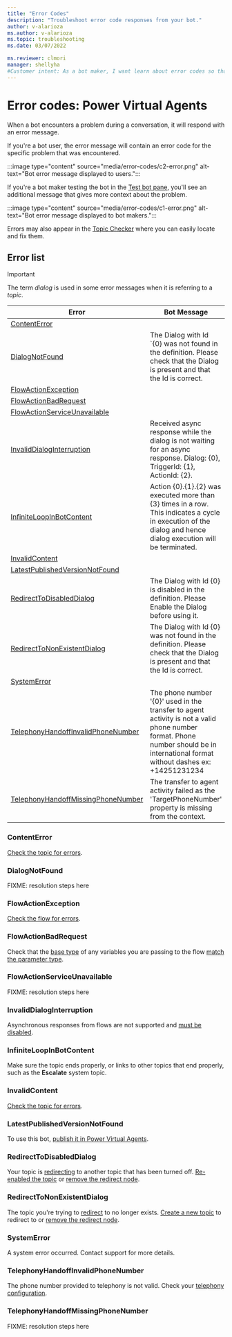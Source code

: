 ```yaml
---
title: "Error Codes"
description: "Troubleshoot error code responses from your bot."
author: v-alarioza
ms.author: v-alarioza
ms.topic: troubleshooting
ms.date: 03/07/2022

ms.reviewer: clmori
manager: shellyha
#Customer intent: As a bot maker, I want learn about error codes so that I can resolve issues with my bots.
---
```

# Error codes: Power Virtual Agents

When a bot encounters a problem during a conversation, it will respond with an error message.

If you're a bot user, the error message will contain an error code for the specific problem that was encountered.

:::image type="content" source="media/error-codes/c2-error.png" alt-text="Bot error message displayed to users.":::

If you're a bot maker testing the bot in the [Test bot pane](authoring-test-bot.md), you'll see an additional message that gives more context about the problem.

:::image type="content" source="media/error-codes/c1-error.png" alt-text="Bot error message displayed to bot makers.":::

Errors may also appear in the [Topic Checker](authoring-topic-management.md#topic-errors) where you can easily locate and fix them.

## Error list

> [!IMPORTANT]
> The term _dialog_ is used in some error messages when it is referring to a _topic_.

<!-- FIXME: add other messages when found -->
<!-- table best viewed and edited without wordwrap -->
| Error                                                                     | Bot Message                                                                                                                                                                      |
| ------------------------------------------------------------------------- | -------------------------------------------------------------------------------------------------------------------------------------------------------------------------------- |
| [ContentError](#contenterror)                                             |                                                                                                                                                                                  |
| [DialogNotFound](#dialognotfound)                                         | The Dialog with Id `{0} was not found in the definition. Please check that the Dialog is present and that the Id is correct.                                                     |
| [FlowActionException](#flowactionexception)                               |                                                                                                                                                                                  |
| [FlowActionBadRequest](#flowactionbadrequest)                             |                                                                                                                                                                                  |
| [FlowActionServiceUnavailable](#flowactionserviceunavailable)             |                                                                                                                                                                                  |
| [InvalidDialogInterruption](#invaliddialoginterruption)                   | Received async response while the dialog is not waiting for an async response. Dialog: {0}, TriggerId: {1}, ActionId: {2}.                                                       |
| [InfiniteLoopInBotContent](#infiniteloopinbotcontent)                     | Action {0}.{1}.{2} was executed more than {3} times in a row. This indicates a cycle in execution of the dialog and hence dialog execution will be terminated.                   |
| [InvalidContent](#invalidcontent)                                         |                                                                                                                                                                                  |
| [LatestPublishedVersionNotFound](#latestpublishedversionnotfound)         |                                                                                                                                                                                  |
| [RedirectToDisabledDialog](#redirecttodisableddialog)                     | The Dialog with Id {0} is disabled in the definition. Please Enable the Dialog before using it.                                                                                  |
| [RedirectToNonExistentDialog](#redirecttononexistentdialog)               | The Dialog with Id {0} was not found in the definition. Please check that the Dialog is present and that the Id is correct.                                                      |
| [SystemError](#systemerror)                                               |                                                                                                                                                                                  |
| [TelephonyHandoffInvalidPhoneNumber](#telephonyhandoffinvalidphonenumber) | The phone number '{0}' used in the transfer to agent activity is not a valid phone number format. Phone number should be in international format without dashes ex: +14251231234 |
| [TelephonyHandoffMissingPhoneNumber](#telephonyhandoffmissingphonenumber) | The transfer to agent activity failed as the 'TargetPhoneNumber' property is missing from the context.                                                                           |


### ContentError

[Check the topic for errors](authoring-topic-management.md#topic-errors).  

### DialogNotFound

FIXME: resolution steps here

### FlowActionException

[Check the flow for errors](/power-automate/error-checker).

### FlowActionBadRequest

Check that the [base type](authoring-variables.md#variable-types) of any variables you are passing to the flow [match the parameter type](authoring-variables.md#use-variables-in-action-nodes).

### FlowActionServiceUnavailable

FIXME: resolution steps here

### InvalidDialogInterruption

Asynchronous responses from flows are not supported and [must be disabled](advanced-flow.md#disable-asynchronous-responses-from-flows).

### InfiniteLoopInBotContent

Make sure the topic ends properly, or links to other topics that end properly, such as the **Escalate** system topic.

### InvalidContent

[Check the topic for errors](authoring-topic-management.md#topic-errors).  

### LatestPublishedVersionNotFound

To use this bot, [publish it in Power Virtual Agents](publication-fundamentals-publish-channels.md).  

### RedirectToDisabledDialog

Your topic is [redirecting](authoring-create-edit-topics.md#go-to-another-topic) to another topic that has been turned off. [Re-enabled the topic](authoring-topic-management.md#topic-status) or [remove the redirect node](authoring-create-edit-topics.md#delete-nodes).  

### RedirectToNonExistentDialog

The topic you're trying to [redirect](authoring-create-edit-topics.md#go-to-another-topic) to no longer exists. [Create a new topic](authoring-create-edit-topics.md#create-a-topic) to redirect to or [remove the redirect node](authoring-create-edit-topics.md#delete-nodes).

### SystemError

A system error occurred. Contact support for more details.  

### TelephonyHandoffInvalidPhoneNumber

<!-- FIXME: are telephony errors regarding the hand-off number, or the number provided by the user? -->
The phone number provided to telephony is not valid. Check your [telephony configuration](publication-connect-bot-to-telephony.md).

### TelephonyHandoffMissingPhoneNumber

FIXME: resolution steps here
